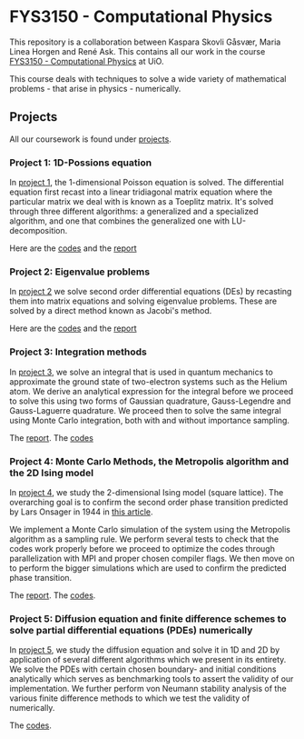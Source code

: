 # FYS3150 - Computational Physics

This repository is a collaboration between
Kaspara Skovli Gåsvær, Maria Linea Horgen and René Ask. This
contains all our work in the course [FYS3150 - Computational Physics](https://www.uio.no/studier/emner/matnat/fys/FYS3150/)
at UiO.

This course deals with techniques to solve a wide variety of mathematical problems - that arise in physics - numerically.

## Projects
All our coursework is found under [projects](https://github.com/reneaas/ComputationalPhysics/tree/master/projects/).

### Project 1: 1D-Possions equation
In [project 1](https://github.com/reneaas/ComputationalPhysics/tree/master/projects/project1), the 1-dimensional Poisson equation is solved. The differential equation first recast into a linear tridiagonal matrix equation where the particular matrix we deal with
is known as a Toeplitz matrix. It's solved through three different algorithms: a generalized and a specialized algorithm, and one that
combines the generalized one with LU-decomposition.

Here are the [codes](https://github.com/reneaas/ComputationalPhysics/tree/master/projects/project1/codes) and the
[report](https://github.com/reneaas/ComputationalPhysics/tree/master/projects/project1/report/project1.pdf)

### Project 2: Eigenvalue problems
In [project 2](https://github.com/reneaas/ComputationalPhysics/tree/master/projects/project2) we solve second order differential equations (DEs) by recasting them into matrix equations and solving eigenvalue problems. These are solved by a direct method known as Jacobi's method.

Here are the [codes](https://github.com/reneaas/ComputationalPhysics/tree/master/projects/project2/codes) and the
[report](https://github.com/reneaas/ComputationalPhysics/blob/master/projects/project2/report/Project_2_report.pdf)


### Project 3: Integration methods
In [project 3](https://github.com/reneaas/ComputationalPhysics/tree/master/projects/project3), we solve an integral that is used in quantum mechanics to approximate the ground state
of two-electron systems such as the Helium atom. We derive an analytical expression for the integral before we proceed to solve this using two forms of Gaussian quadrature, Gauss-Legendre and Gauss-Laguerre quadrature. We proceed then to solve the same integral using Monte Carlo integration, both with and without importance sampling.

The [report](https://github.com/reneaas/ComputationalPhysics/blob/master/projects/project3/report/Project3_report.pdf).
The [codes](https://github.com/reneaas/ComputationalPhysics/tree/master/projects/project3/codes)

### Project 4: Monte Carlo Methods, the Metropolis algorithm and the 2D Ising model
In [project 4](https://github.com/reneaas/ComputationalPhysics/tree/master/projects/project4), we study the 2-dimensional Ising model (square lattice). The overarching goal is to confirm the second order phase transition predicted by Lars Onsager in 1944 in [this article](https://journals.aps.org/pr/abstract/10.1103/PhysRev.65.117).

We implement a Monte Carlo simulation of the system using the Metropolis algorithm as a sampling rule. We perform several tests to check that the codes work properly before we proceed to optimize the codes through parallelization with MPI and proper chosen compiler flags. We then move on to perform the bigger simulations which are used to confirm the predicted phase transition.

The [report](https://github.com/reneaas/ComputationalPhysics/blob/master/projects/project4/report/Project_4.pdf). The [codes](https://github.com/reneaas/ComputationalPhysics/tree/master/projects/project4/codes).


### Project 5: Diffusion equation and finite difference schemes to solve partial differential equations (PDEs) numerically
In [project 5](https://github.com/reneaas/ComputationalPhysics/tree/master/projects/project5), we study the diffusion equation and solve it in 1D and 2D by application of several different algorithms which we present in its entirety.
We solve the PDEs with certain chosen boundary- and initial conditions analytically which serves as benchmarking tools to assert the validity of our implementation.
We further perform von Neumann stability analysis of the various finite difference methods to which we test the validity of numerically.

The [codes](https://github.com/reneaas/ComputationalPhysics/tree/master/projects/project5/codes).
